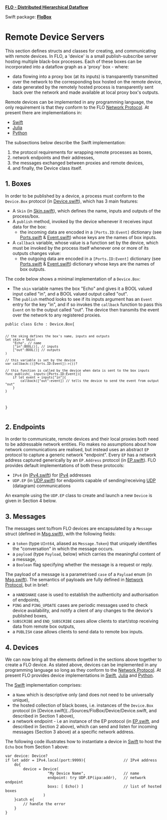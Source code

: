<p><strong><a href="https://github.com/kk-0129/Flo">FLO - Distributed Hierarchical Dataflow</a></strong></p>
<p>Swift package: <strong><a href="../README.md">FloBox</a></strong></p>
<h1>Remote Device Servers</h1>
<p>This section defines structs and classes for creating, and communicating with remote devices. In FLO, a 'device' is a small publish-subscribe server hosting multiple black-box processes. Each of these boxes can be incorporated into a dataflow graph as a 'proxy' box - where:</p>
<ul>
<li>data flowing into a proxy box (at its inputs) is transparently transmitted over the network to the corresponding box hosted on the remote device,</li>
<li>data generated by the remotely hosted process is transparently sent back over the network and made available at local proxy box's outputs.</li>
</ul>
<p>Remote devices can be implemented in any programming language, the only requirement is
that they conform to the FLO <a href="4.md">Network Protocol</a>. At present there are implementations in:</p>
<ul>
<li><a href="https://github.com/kk-0129/FloBox/tree/main/Sources/FloBox/Device">Swift</a></li>
<li><a href="https://github.com/kk-0129/FloDev/tree/main/Julia">Julia</a></li>
<li><a href="https://github.com/kk-0129/FloDev/tree/main/Python2">Python</a></li>
</ul>
<p>The subsections below describe the Swift implementation:</p>
<ol>
<li>the protocol requirements for wrapping remote processes as boxes,</li>
<li>network endpoints and their addresses,</li>
<li>the messages exchanged between proxies and remote devices,</li>
<li>and finally, the Device class itself.</li>
</ol>
<h2>1. Boxes</h2>
<p>In order to be published by a device, a process must conform to the <code>Device.Box</code> protocol (in <a href="../Sources/FloBox/Device/Device.swift">Device.swift</a>), which has 3 main features:</p>
<ul>
<li>A <code>Skin</code> (in <a href="../Sources/FloBox/Skin.swift">Skin.swift</a>), which defines the name, inputs and outputs of the process/box.</li>
<li>A <code>publish</code> method, invoked by the device whenever it receives input data for the box:
<ul>
<li>the incoming data are encoded in a <code>[Ports.ID:Event]</code> dictionary  (see <a href="../Sources/FloBox/Ports.swift">Ports.swift</a> &amp; <a href="../Sources/FloBox/Events/Event.swift">Event.swift</a>) whose keys are the names of box inputs.</li>
</ul>
</li>
<li>A <code>callback</code> variable, whose value is a function set by the device, which must be invoked by the process itself whenever one or more of its outputs changes value:
<ul>
<li>the outgoing data are encoded in a <code>[Ports.ID:Event]</code> dictionary  (see <a href="../Sources/FloBox/Ports.swift">Ports.swift</a> &amp; <a href="../Sources/FloBox/Events/Event.swift">Event.swift</a>) dictionary whose keys are the names of box outputs.</li>
</ul>
</li>
</ul>
<p>The code below shows a minimal implementation of a <code>Device.Box</code>:</p>
<ul>
<li>The <code>skin</code> variable names the box &quot;Echo&quot; and gives it a BOOL valued input called &quot;in&quot;, and a BOOL valued output called &quot;out&quot;.</li>
<li>The <code>publish</code> method looks to see if its inputs argument has an <code>Event</code> entry for the key &quot;in&quot;, and if so invokes the <code>callback</code> function to pass this <code>Event</code> on to the output called &quot;out&quot;. The device then transmits the event over the network to any registered proxies.</li>
</ul>
<pre><code>public class Echo : Device.Box{

    // the sking defines the box's name, inputs and outputs
    let skin = Skin(
        "Echo", // name
        ["in":BOOL()], // inputs
        ["out":BOOL()] // outputs
    )

    // this variable is set by the device
    var callback:(([Ports.ID:Event])->())?

    // this function is called by the device when data is sent to the box inputs
    func publish(_ inputs:[Ports.ID:Event]){
        if let event = inputs["in"]{
            callback(["out":event]) // tells the device to send the event from output "out"
        }
    }
}
</code></pre>
<h2>2. Endpoints</h2>
<p>In order to communicate, remote devices and their local proxies both need to be addressable
network entities. Flo makes no assumptions about how network communications are realised, but
instead uses an abstract <code>EP</code> protocol to capture a generic network &quot;endpoint&quot;. Every <code>EP</code> has a network address captured generically by an <code>EP.Address</code> protocol (in <a href="../Sources/FloBox/Device/EP.swift">EP.swift</a>). FLO provides default implementations of both these protocols:</p>
<ul>
<li><code>IPv4</code> (in <a href="../Sources/FloBox/Device/Addresses/IPv4.swift">IPv4.swift</a>) for <a href="https://en.wikipedia.org/wiki/IPv4">IPv4</a> addresses</li>
<li><code>UDP.EP</code> (in <a href="../Sources/FloBox/Device/UDP.swift">UDP.swift</a>) for endpoints capable of sending/receiving <a href="https://en.wikipedia.org/wiki/User_Datagram_Protocol">UDP</a> (datagram) communications</li>
</ul>
<p>An example using the <code>UDP.EP</code> class to create and launch a new <code>Device</code> is given in
Section 4 below.</p>
<h2>3. Messages</h2>
<p>The messages sent to/from FLO devices are encapsulated by a <code>Message</code> struct (defined in <a href="../Sources/FloBox/Device/Msg.swift">Msg.swift</a>), with the following fields:</p>
<ul>
<li>a <code>token</code> (type <code>UInt64</code>, aliased as <code>Message.Token</code>) that uniquely identifies the &quot;conversation&quot; in which the message occurs.</li>
<li>a <code>payload</code> (type <code>Payload</code>, below) which carries the meaningful content of a message,</li>
<li>a <code>Boolean</code> flag specifying whether the message is a request or reply.</li>
</ul>
<p>The payload of a message is a parametrised <code>case</code> of a <code>Payload</code> enum (in <a href="../Sources/FloBox/Device/Msg.swift">Msg.swift</a>). The semantics of payloads are fully defined in <a href="4.md">Network Protocol</a>, but in brief:</p>
<ul>
<li>a <code>HANDSHAKE</code> case is used to establish the authenticity and authorisation of endpoints,</li>
<li><code>PING</code> and <code>PING_UPDATE</code> cases are periodic messages used to check device availability, and notify a client of any changes to the device's published boxes,</li>
<li><code>SUBSCRIBE</code> and <code>END_SUBSCRIBE</code> cases allow clients to start/stop receiving data from remote box outputs,</li>
<li>a <code>PUBLISH</code> case allows clients to send data to remote box inputs.</li>
</ul>
<h2>4. Devices</h2>
<p>We can now bring all the elements defined in the sections above together to create a FLO device.
As stated above, devices can be implemented in any programming language so long as they conform to the <a href="4.md">Network Protocol</a>. At present FLO provides device implementations in <a href="https://github.com/kk-0129/FloBox/tree/main/Sources/FloBox/Device">Swift</a>,
<a href="https://github.com/kk-0129/FloDev/tree/main/Julia">Julia</a> and <a href="https://github.com/kk-0129/FloDev/tree/main/Python2">Python</a>.</p>
<p>The <a href="https://github.com/kk-0129/FloBox/tree/main/Sources/FloBox/Device">Swift</a> implementation comprises:</p>
<ul>
<li>a <code>Name</code> which is descriptive only (and does not need to be universally unique),</li>
<li>the hosted collection of black boxes, i.e. instances of the <code>Device.Box</code> protocol (in [Device.swift](../Sources/FloBox/Device/Device.swift, and described in Section 1 above),</li>
<li>a network endpoint - i.e an instance of the EP protocol (in <a href="../Sources/FloBox/Device/EP.swift">EP.swift</a>, and described in Section 2 above), which can send and listen for incoming messages (Section 3 above) at a specific network address.</li>
</ul>
<p>The following code illustrates how to instantiate a device in <a href="https://github.com/kk-0129/FloBox/tree/main/Sources/FloBox/Device">Swift</a> to host the <code>Echo</code> box from Section 1 above:</p>
<pre><code>var device: Device?
if let addr = IPv4.local(port:9999){                 // IPv4 address
    do{
        device = Device(
                   "My Device Name",                 // name
                   endpoint: try UDP.EP(ipa:addr),   // network endpoint
                   boxs: [ Echo() ]                  // list of hosted boxes
                 )
    }catch e{
        // handle the error
    }
}
</code></pre>
